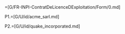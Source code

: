 =[G/FR-INPI-ContratDeLicenceDExploitation/Form/0.md]

P1.=[G/U/id/acme_sarl.md]

P2.=[G/U/id/quake_incorporated.md]


